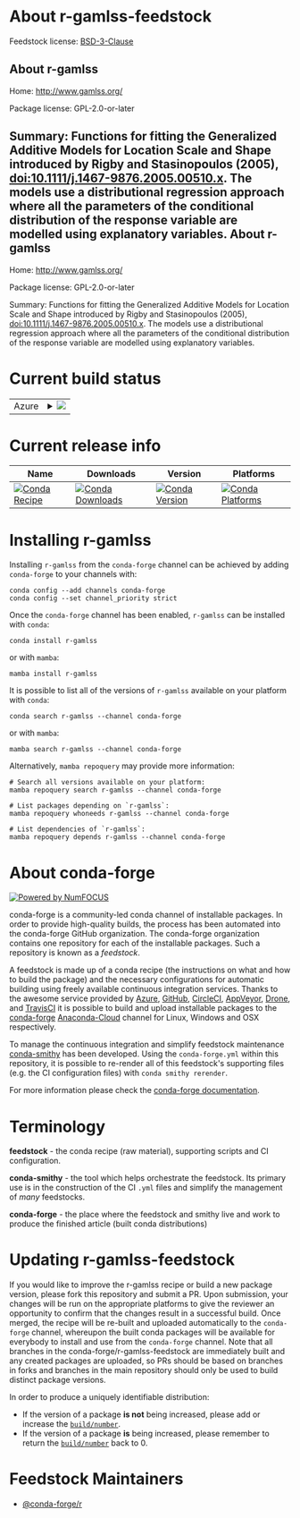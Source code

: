 About r-gamlss-feedstock
========================

Feedstock license: [BSD-3-Clause](https://github.com/conda-forge/r-gamlss-feedstock/blob/main/LICENSE.txt)

About r-gamlss
--------------

Home: http://www.gamlss.org/

Package license: GPL-2.0-or-later

Summary: Functions for fitting the Generalized Additive Models for Location Scale and Shape introduced by Rigby and Stasinopoulos (2005), <doi:10.1111/j.1467-9876.2005.00510.x>. The models use a distributional regression approach where all the parameters of the conditional distribution of the response variable are modelled using explanatory variables.
About r-gamlss
--------------

Home: http://www.gamlss.org/

Package license: GPL-2.0-or-later

Summary: Functions for fitting the Generalized Additive Models for Location Scale and Shape introduced by Rigby and Stasinopoulos (2005), <doi:10.1111/j.1467-9876.2005.00510.x>. The models use a distributional regression approach where all the parameters of the conditional distribution of the response variable are modelled using explanatory variables.

Current build status
====================


<table>
    
  <tr>
    <td>Azure</td>
    <td>
      <details>
        <summary>
          <a href="https://dev.azure.com/conda-forge/feedstock-builds/_build/latest?definitionId=3367&branchName=main">
            <img src="https://dev.azure.com/conda-forge/feedstock-builds/_apis/build/status/r-gamlss-feedstock?branchName=main">
          </a>
        </summary>
        <table>
          <thead><tr><th>Variant</th><th>Status</th></tr></thead>
          <tbody><tr>
              <td>linux_64_r_base4.2</td>
              <td>
                <a href="https://dev.azure.com/conda-forge/feedstock-builds/_build/latest?definitionId=3367&branchName=main">
                  <img src="https://dev.azure.com/conda-forge/feedstock-builds/_apis/build/status/r-gamlss-feedstock?branchName=main&jobName=linux&configuration=linux%20linux_64_r_base4.2" alt="variant">
                </a>
              </td>
            </tr><tr>
              <td>linux_64_r_base4.3</td>
              <td>
                <a href="https://dev.azure.com/conda-forge/feedstock-builds/_build/latest?definitionId=3367&branchName=main">
                  <img src="https://dev.azure.com/conda-forge/feedstock-builds/_apis/build/status/r-gamlss-feedstock?branchName=main&jobName=linux&configuration=linux%20linux_64_r_base4.3" alt="variant">
                </a>
              </td>
            </tr><tr>
              <td>osx_64_r_base4.2</td>
              <td>
                <a href="https://dev.azure.com/conda-forge/feedstock-builds/_build/latest?definitionId=3367&branchName=main">
                  <img src="https://dev.azure.com/conda-forge/feedstock-builds/_apis/build/status/r-gamlss-feedstock?branchName=main&jobName=osx&configuration=osx%20osx_64_r_base4.2" alt="variant">
                </a>
              </td>
            </tr><tr>
              <td>osx_64_r_base4.3</td>
              <td>
                <a href="https://dev.azure.com/conda-forge/feedstock-builds/_build/latest?definitionId=3367&branchName=main">
                  <img src="https://dev.azure.com/conda-forge/feedstock-builds/_apis/build/status/r-gamlss-feedstock?branchName=main&jobName=osx&configuration=osx%20osx_64_r_base4.3" alt="variant">
                </a>
              </td>
            </tr><tr>
              <td>win_64</td>
              <td>
                <a href="https://dev.azure.com/conda-forge/feedstock-builds/_build/latest?definitionId=3367&branchName=main">
                  <img src="https://dev.azure.com/conda-forge/feedstock-builds/_apis/build/status/r-gamlss-feedstock?branchName=main&jobName=win&configuration=win%20win_64_" alt="variant">
                </a>
              </td>
            </tr>
          </tbody>
        </table>
      </details>
    </td>
  </tr>
</table>

Current release info
====================

| Name | Downloads | Version | Platforms |
| --- | --- | --- | --- |
| [![Conda Recipe](https://img.shields.io/badge/recipe-r--gamlss-green.svg)](https://anaconda.org/conda-forge/r-gamlss) | [![Conda Downloads](https://img.shields.io/conda/dn/conda-forge/r-gamlss.svg)](https://anaconda.org/conda-forge/r-gamlss) | [![Conda Version](https://img.shields.io/conda/vn/conda-forge/r-gamlss.svg)](https://anaconda.org/conda-forge/r-gamlss) | [![Conda Platforms](https://img.shields.io/conda/pn/conda-forge/r-gamlss.svg)](https://anaconda.org/conda-forge/r-gamlss) |

Installing r-gamlss
===================

Installing `r-gamlss` from the `conda-forge` channel can be achieved by adding `conda-forge` to your channels with:

```
conda config --add channels conda-forge
conda config --set channel_priority strict
```

Once the `conda-forge` channel has been enabled, `r-gamlss` can be installed with `conda`:

```
conda install r-gamlss
```

or with `mamba`:

```
mamba install r-gamlss
```

It is possible to list all of the versions of `r-gamlss` available on your platform with `conda`:

```
conda search r-gamlss --channel conda-forge
```

or with `mamba`:

```
mamba search r-gamlss --channel conda-forge
```

Alternatively, `mamba repoquery` may provide more information:

```
# Search all versions available on your platform:
mamba repoquery search r-gamlss --channel conda-forge

# List packages depending on `r-gamlss`:
mamba repoquery whoneeds r-gamlss --channel conda-forge

# List dependencies of `r-gamlss`:
mamba repoquery depends r-gamlss --channel conda-forge
```


About conda-forge
=================

[![Powered by
NumFOCUS](https://img.shields.io/badge/powered%20by-NumFOCUS-orange.svg?style=flat&colorA=E1523D&colorB=007D8A)](https://numfocus.org)

conda-forge is a community-led conda channel of installable packages.
In order to provide high-quality builds, the process has been automated into the
conda-forge GitHub organization. The conda-forge organization contains one repository
for each of the installable packages. Such a repository is known as a *feedstock*.

A feedstock is made up of a conda recipe (the instructions on what and how to build
the package) and the necessary configurations for automatic building using freely
available continuous integration services. Thanks to the awesome service provided by
[Azure](https://azure.microsoft.com/en-us/services/devops/), [GitHub](https://github.com/),
[CircleCI](https://circleci.com/), [AppVeyor](https://www.appveyor.com/),
[Drone](https://cloud.drone.io/welcome), and [TravisCI](https://travis-ci.com/)
it is possible to build and upload installable packages to the
[conda-forge](https://anaconda.org/conda-forge) [Anaconda-Cloud](https://anaconda.org/)
channel for Linux, Windows and OSX respectively.

To manage the continuous integration and simplify feedstock maintenance
[conda-smithy](https://github.com/conda-forge/conda-smithy) has been developed.
Using the ``conda-forge.yml`` within this repository, it is possible to re-render all of
this feedstock's supporting files (e.g. the CI configuration files) with ``conda smithy rerender``.

For more information please check the [conda-forge documentation](https://conda-forge.org/docs/).

Terminology
===========

**feedstock** - the conda recipe (raw material), supporting scripts and CI configuration.

**conda-smithy** - the tool which helps orchestrate the feedstock.
                   Its primary use is in the construction of the CI ``.yml`` files
                   and simplify the management of *many* feedstocks.

**conda-forge** - the place where the feedstock and smithy live and work to
                  produce the finished article (built conda distributions)


Updating r-gamlss-feedstock
===========================

If you would like to improve the r-gamlss recipe or build a new
package version, please fork this repository and submit a PR. Upon submission,
your changes will be run on the appropriate platforms to give the reviewer an
opportunity to confirm that the changes result in a successful build. Once
merged, the recipe will be re-built and uploaded automatically to the
`conda-forge` channel, whereupon the built conda packages will be available for
everybody to install and use from the `conda-forge` channel.
Note that all branches in the conda-forge/r-gamlss-feedstock are
immediately built and any created packages are uploaded, so PRs should be based
on branches in forks and branches in the main repository should only be used to
build distinct package versions.

In order to produce a uniquely identifiable distribution:
 * If the version of a package **is not** being increased, please add or increase
   the [``build/number``](https://docs.conda.io/projects/conda-build/en/latest/resources/define-metadata.html#build-number-and-string).
 * If the version of a package **is** being increased, please remember to return
   the [``build/number``](https://docs.conda.io/projects/conda-build/en/latest/resources/define-metadata.html#build-number-and-string)
   back to 0.

Feedstock Maintainers
=====================

* [@conda-forge/r](https://github.com/conda-forge/r/)

